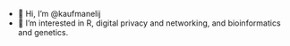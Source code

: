 - 👋 Hi, I’m @kaufmanelij
- 👀 I’m interested in R, digital privacy and networking, and bioinformatics and genetics.
